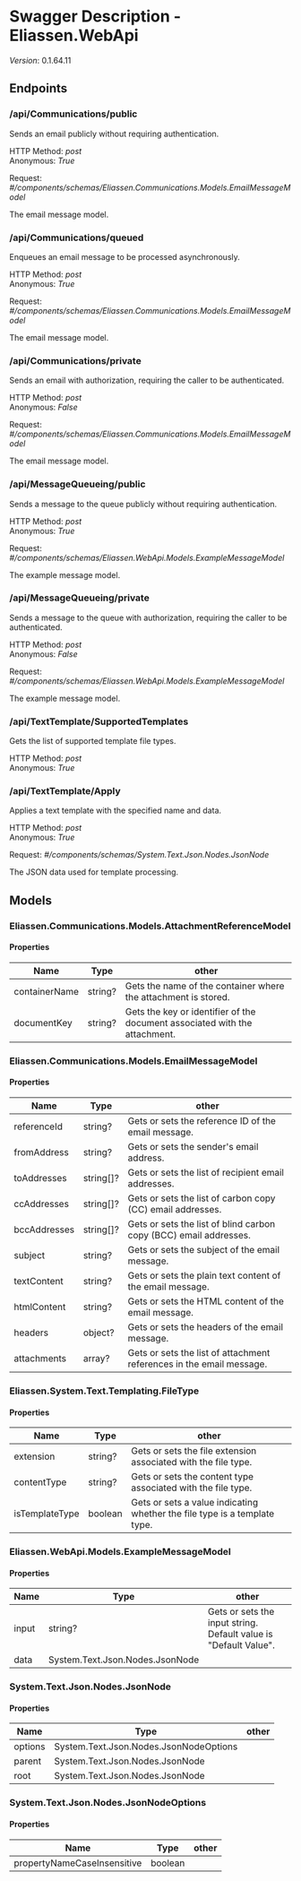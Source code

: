 # Swagger Description - Eliassen.WebApi

*Version*: 0.1.64.11

## Endpoints

### /api/Communications/public


Sends an email publicly without requiring authentication.

HTTP Method: *post* \
Anonymous:   *True*



Request:     *#/components/schemas/Eliassen.Communications.Models.EmailMessageModel*

The email message model.



### /api/Communications/queued


Enqueues an email message to be processed asynchronously.

HTTP Method: *post* \
Anonymous:   *True*



Request:     *#/components/schemas/Eliassen.Communications.Models.EmailMessageModel*

The email message model.



### /api/Communications/private


Sends an email with authorization, requiring the caller to be authenticated.

HTTP Method: *post* \
Anonymous:   *False*



Request:     *#/components/schemas/Eliassen.Communications.Models.EmailMessageModel*

The email message model.



### /api/MessageQueueing/public


Sends a message to the queue publicly without requiring authentication.

HTTP Method: *post* \
Anonymous:   *True*



Request:     *#/components/schemas/Eliassen.WebApi.Models.ExampleMessageModel*

The example message model.



### /api/MessageQueueing/private


Sends a message to the queue with authorization, requiring the caller to be authenticated.

HTTP Method: *post* \
Anonymous:   *False*



Request:     *#/components/schemas/Eliassen.WebApi.Models.ExampleMessageModel*

The example message model.



### /api/TextTemplate/SupportedTemplates


Gets the list of supported template file types.

HTTP Method: *post* \
Anonymous:   *True*





### /api/TextTemplate/Apply


Applies a text template with the specified name and data.

HTTP Method: *post* \
Anonymous:   *True*



Request:     *#/components/schemas/System.Text.Json.Nodes.JsonNode*

The JSON data used for template processing.



## Models

### Eliassen.Communications.Models.AttachmentReferenceModel


#### Properties
| Name | Type | other |
|------|------|-------|
| containerName | string? | Gets the name of the container where the attachment is stored. | 
| documentKey | string? | Gets the key or identifier of the document associated with the attachment. | 


### Eliassen.Communications.Models.EmailMessageModel


#### Properties
| Name | Type | other |
|------|------|-------|
| referenceId | string? | Gets or sets the reference ID of the email message. | 
| fromAddress | string? | Gets or sets the sender's email address. | 
| toAddresses | string[]? | Gets or sets the list of recipient email addresses. | 
| ccAddresses | string[]? | Gets or sets the list of carbon copy (CC) email addresses. | 
| bccAddresses | string[]? | Gets or sets the list of blind carbon copy (BCC) email addresses. | 
| subject | string? | Gets or sets the subject of the email message. | 
| textContent | string? | Gets or sets the plain text content of the email message. | 
| htmlContent | string? | Gets or sets the HTML content of the email message. | 
| headers | object? | Gets or sets the headers of the email message. | 
| attachments | array? | Gets or sets the list of attachment references in the email message. | 


### Eliassen.System.Text.Templating.FileType


#### Properties
| Name | Type | other |
|------|------|-------|
| extension | string? | Gets or sets the file extension associated with the file type. | 
| contentType | string? | Gets or sets the content type associated with the file type. | 
| isTemplateType | boolean | Gets or sets a value indicating whether the file type is a template type. | 


### Eliassen.WebApi.Models.ExampleMessageModel


#### Properties
| Name | Type | other |
|------|------|-------|
| input | string? | Gets or sets the input string. Default value is &quot;Default Value&quot;. | 
| data | System.Text.Json.Nodes.JsonNode |  | 


### System.Text.Json.Nodes.JsonNode


#### Properties
| Name | Type | other |
|------|------|-------|
| options | System.Text.Json.Nodes.JsonNodeOptions |  | 
| parent | System.Text.Json.Nodes.JsonNode |  | 
| root | System.Text.Json.Nodes.JsonNode |  | 


### System.Text.Json.Nodes.JsonNodeOptions


#### Properties
| Name | Type | other |
|------|------|-------|
| propertyNameCaseInsensitive | boolean |  | 


